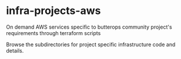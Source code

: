 # infra-projects-aws
On demand AWS services specific to butterops community project's requirements through terraform scripts

Browse the subdirectories for project specific infrastructure code and details.

